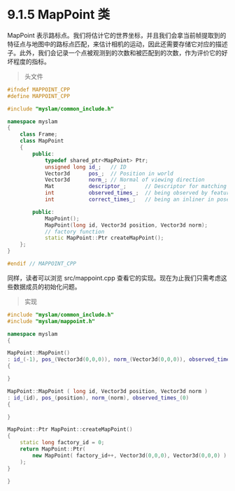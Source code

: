 &emsp;
# 9.1.5 MapPoint 类
MapPoint 表示路标点。我们将估计它的世界坐标，并且我们会拿当前帧提取到的特征点与地图中的路标点匹配，来估计相机的运动，因此还需要存储它对应的描述子。此外，我们会记录一个点被观测到的次数和被匹配到的次数，作为评价它的好坏程度的指标。
>头文件
```c++
#ifndef MAPPOINT_CPP
#define MAPPOINT_CPP

#include "myslam/common_include.h"

namespace myslam
{
    class Frame;
    class MapPoint
    {
        public:
            typedef shared_ptr<MapPoint> Ptr;
            unsigned long id_;   // ID
            Vector3d      pos_;  // Position in world
            Vector3d      norm_; // Normal of viewing direction 
            Mat           descriptor_;      // Descriptor for matching 
            int           observed_times_;  // being observed by feature matching algo.
            int           correct_times_;   // being an inliner in pose estimation

        public:
            MapPoint();
            MapPoint(long id, Vector3d position, Vector3d norm);
            // factory function
            static MapPoint::Ptr createMapPoint();
    };
}

#endif // MAPPOINT_CPP
```


同样，读者可以浏览 src/mappoint.cpp 查看它的实现。现在为止我们只需考虑这些数据成员的初始化问题。

>实现
```c++
#include "myslam/common_include.h"
#include "myslam/mappoint.h"

namespace myslam
{

MapPoint::MapPoint()
: id_(-1), pos_(Vector3d(0,0,0)), norm_(Vector3d(0,0,0)), observed_times_(0)
{

}

MapPoint::MapPoint ( long id, Vector3d position, Vector3d norm )
: id_(id), pos_(position), norm_(norm), observed_times_(0)
{

}

MapPoint::Ptr MapPoint::createMapPoint()
{
    static long factory_id = 0;
    return MapPoint::Ptr( 
        new MapPoint( factory_id++, Vector3d(0,0,0), Vector3d(0,0,0) )
    );
}

}
```






